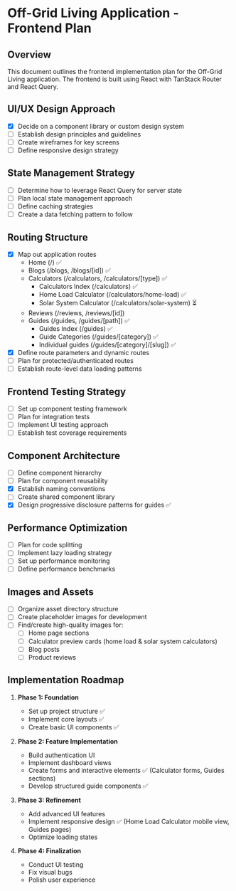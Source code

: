 # Off-Grid Living Application - Frontend Plan

## Overview
This document outlines the frontend implementation plan for the Off-Grid Living application. The frontend is built using React with TanStack Router and React Query.

## UI/UX Design Approach
- [x] Decide on a component library or custom design system
- [ ] Establish design principles and guidelines
- [ ] Create wireframes for key screens
- [ ] Define responsive design strategy

## State Management Strategy
- [ ] Determine how to leverage React Query for server state
- [ ] Plan local state management approach
- [ ] Define caching strategies
- [ ] Create a data fetching pattern to follow

## Routing Structure
- [x] Map out application routes
  - Home (/) ✅
  - Blogs (/blogs, /blogs/[id]) ✅
  - Calculators (/calculators, /calculators/[type]) ✅
      - Calculators Index (/calculators) ✅
      - Home Load Calculator (/calculators/home-load) ✅
      - Solar System Calculator (/calculators/solar-system) ⏳
  - Reviews (/reviews, /reviews/[id])
  - Guides (/guides, /guides/[path]) ✅
      - Guides Index (/guides) ✅
      - Guide Categories (/guides/[category]) ✅
      - Individual guides (/guides/[category]/[slug]) ✅
- [x] Define route parameters and dynamic routes
- [ ] Plan for protected/authenticated routes
- [ ] Establish route-level data loading patterns

## Frontend Testing Strategy
- [ ] Set up component testing framework
- [ ] Plan for integration tests
- [ ] Implement UI testing approach
- [ ] Establish test coverage requirements

## Component Architecture
- [ ] Define component hierarchy
- [ ] Plan for component reusability
- [x] Establish naming conventions
- [ ] Create shared component library
- [x] Design progressive disclosure patterns for guides ✅

## Performance Optimization
- [ ] Plan for code splitting
- [ ] Implement lazy loading strategy
- [ ] Set up performance monitoring
- [ ] Define performance benchmarks

## Images and Assets
- [ ] Organize asset directory structure
- [ ] Create placeholder images for development
- [ ] Find/create high-quality images for:
  - [ ] Home page sections
  - [ ] Calculator preview cards (home load & solar system calculators)
  - [ ] Blog posts
  - [ ] Product reviews

## Implementation Roadmap

1. **Phase 1: Foundation**
   - Set up project structure ✅
   - Implement core layouts ✅
   - Create basic UI components ✅

2. **Phase 2: Feature Implementation**
   - Build authentication UI
   - Implement dashboard views
   - Create forms and interactive elements ✅ (Calculator forms, Guides sections)
   - Develop structured guide components ✅

3. **Phase 3: Refinement**
   - Add advanced UI features
   - Implement responsive design ✅ (Home Load Calculator mobile view, Guides pages)
   - Optimize loading states

4. **Phase 4: Finalization**
   - Conduct UI testing
   - Fix visual bugs
   - Polish user experience
